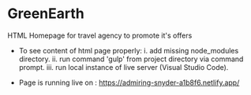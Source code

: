 # GreenEarth
HTML Homepage for travel agency to promote it's offers


- To see content of html page properly:
	i. add missing node_modules directory.
	ii. run command 'gulp' from project directory via command prompt.
	iii. run local instance of live server (Visual Studio Code).
  
  
- Page is running live on : https://admiring-snyder-a1b8f6.netlify.app/
